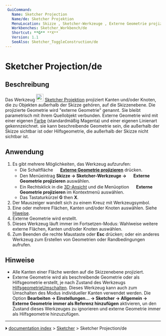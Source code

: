 ```yaml
---
 GuiCommand:
   Name: Sketcher Projection
   Name/de: Sketcher Projektion
   MenuLocation: Skizze , Sketcher-Werkzeuge , Externe Geometrie projizieren
   Workbenches: Sketcher_Workbench/de
   Shortcut: **G** **X**
   Version: 1.1
   SeeAlso: Sketcher_ToggleConstruction/de
---
```


# Sketcher Projection/de



## Beschreibung

Das Werkzeug <img alt="" src=images/Sketcher_Projection.svg  style="width:24px;"> [Sketcher Projektion](Sketcher_Projection/de.md) projiziert Kanten und/oder Knoten, die zu Objekten außerhalb der Skizze gehören, auf die Skizzenebene. Die projizierte Geometrie wird \"externe Geometrie\" genannt. Sie bleibt parametrisch mit ihrem Quellobjekt verbunden. Externe Geometrie wird mit einer eigenen [Farbe](Sketcher_Preferences/de#Darstellung.md) (standardmäßig Magenta) und einer eigenen Linienart gekennzeichnet. sie kann beschreibende Geometrie sein, die außerhalb der Skizze sichtbar ist oder Hilfsgeometrie, die außerhalb der Skizze nicht sichtbar ist.



## Anwendung

1.  Es gibt mehrere Möglichkeiten, das Werkzeug aufzurufen:
    -   Die Schaltfläche **<img src="images/Sketcher_Projection.svg" width=16px> [Externe Geometrie projizieren](Sketcher_Projection/de.md)** drücken.
    -   Den Menüeintrag **Skizze → Sketcher-Werkzeuge → <img src="images/Sketcher_Projection.svg" width=16px> Externe Geometrie projizieren** auswählen.
    -   Ein Rechtsklick in die [3D-Ansicht](3D_view/de.md) und die Menüoption **<img src="images/Sketcher_Projection.svg" width=16px> Externe Geometrie projizieren** im Kontextmenü auswählen.
    -   Das Tastaturkürzel **G** then **X**.
2.  Der Mauszeiger wandelt sich zu einem Kreuz mit Werkzeugsymbol.
3.  Eine oder mehrere Flächen, Kanten und/oder Knoten auswählen. Siehe [Hiweise](#Hinweise.md).
4.  Externe Geometrie wird erstellt.
5.  Dieses Werkzeug läuft immer im Fortsetzen-Modus: Wahlweise weitere externe Flächen, Kanten und/oder Knoten auswählen.
6.  Zum Beenden die rechte Maustaste oder **Esc** drücken; oder ein anderes Werkzeug zum Erstellen von Geometrien oder Randbedingungen aufrufen.



## Hinweise

-   Alle Kanten einer Fläche werden auf die Skizzenebene projiziert.
-   Externe Geometrie wird als beschreibende Geometrie oder als Hilfsgeometrie erstellt, je nach Zustand des Werkzeugs [HilfsgeometrieUmschalten](Sketcher_ToggleConstruction/de.md). Dieses Werkzeug kann auch zum Umschalten des Modus individueller Kanten verwendet werden. Die Option **Bearbeiten → Einstellungen... → Sketcher → Allgemein → Externe Geometrie immer als Referenz hinzufügen** aktivieren, un den Zustand dieses Werkzeuges zu ignorieren und externe Geometrie immer als Hilfsgeometrie hinzuzufügen.



---
⏵ [documentation index](../README.md) > [Sketcher](Sketcher_Workbench.md) > Sketcher Projection/de
